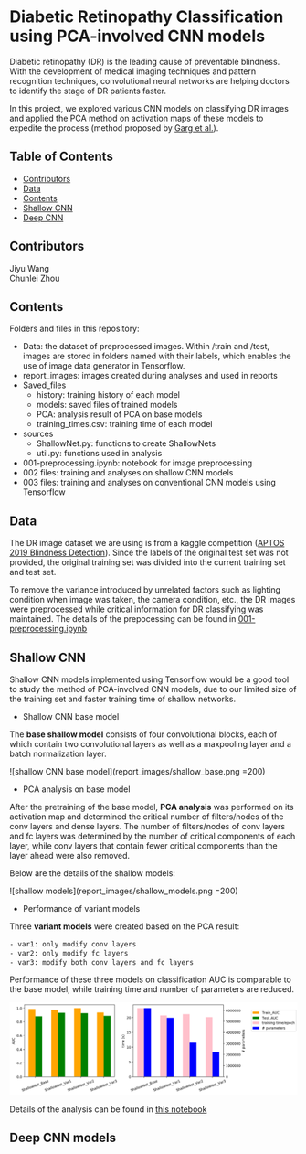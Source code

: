 # Diabetic Retinopathy Classification using PCA-involved CNN models

Diabetic retinopathy (DR) is the leading cause of preventable blindness. With the development of medical imaging techniques and pattern recognition techniques, convolutional neural networks are helping doctors to identify the stage of DR patients faster. <br />

In this project, we explored various CNN models on classifying DR images and applied the PCA method on activation maps of these models to expedite the process (method proposed by [Garg et al.](https://arxiv.org/abs/1812.06224)). <br />

<!-- TABLE OF CONTENTS -->
## Table of Contents

* [Contributors](#contributors)
* [Data](#data)
* [Contents](#contents)
* [Shallow CNN](#shallow-cnn)
* [Deep CNN](#deep-cnn-models)

## Contributors
Jiyu Wang <br />
Chunlei Zhou <br />

## Contents
Folders and files in this repository:
* Data: the dataset of preprocessed images. Within /train and /test, images are stored in folders named with their labels, which enables the use of image data generator in Tensorflow.
* report_images: images created during analyses and used in reports
* Saved_files
    - history: training history of each model
    - models: saved files of trained models
    - PCA: analysis result of PCA on base models
    - training_times.csv: training time of each model
* sources
    - ShallowNet.py: functions to create ShallowNets
    - util.py: functions used in analysis
* 001-preprocessing.ipynb: notebook for image preprocessing
* 002 files: training and analyses on shallow CNN models
* 003 files: training and analyses on conventional CNN models using Tensorflow
    
<!-- Data -->
## Data
The DR image dataset we are using is from a kaggle competition ([APTOS 2019 Blindness Detection](https://www.kaggle.com/c/aptos2019-blindness-detection)). Since the labels of the original test set was not provided, the original training set was divided into the current training set and test set.<br />

To remove the variance introduced by unrelated factors such as lighting condition when image was taken, the camera condition, etc., the DR images were preprocessed while critical information for DR classifying was maintained. The details of the prepocessing can be found in [001-preprocessing.ipynb](001-preprocessing.ipynb)

## Shallow CNN
Shallow CNN models implemented using Tensorflow would be a good tool to study the method of PCA-involved CNN models, due to our limited size of the training set and faster training time of shallow networks.<br />

* Shallow CNN base model

The **base shallow model** consists of four convolutional blocks, each of which contain two convolutional layers as well as a maxpooling layer and a batch normalization layer.

![shallow CNN base model](report_images/shallow_base.png =200)

* PCA analysis on base model

After the pretraining of the base model, **PCA analysis** was performed on its activation map and determined the critical number of filters/nodes of the conv layers and dense layers. The number of filters/nodes of conv layers and fc layers was determined by the number of critical components of each layer, while conv layers that contain fewer critical components than the layer ahead were also removed.

Below are the details of the shallow models:

![shallow models](report_images/shallow_models.png =200)

* Performance of variant models

Three **variant models** were created based on the PCA result:

    - var1: only modify conv layers
    - var2: only modify fc layers
    - var3: modify both conv layers and fc layers

Performance of these three models on classification AUC is comparable to the base model, while training time and number of parameters are reduced.

![performance comparison](report_images/metrics_comparison.png)

Details of the analysis can be found in [this notebook](002c-shallow%20CNN_analysis.ipynb)

## Deep CNN models
